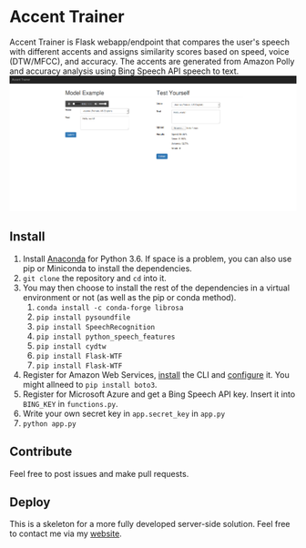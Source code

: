 # Accent Trainer
Accent Trainer is Flask webapp/endpoint that compares the user's speech with different accents and assigns similarity scores based on speed, voice (DTW/MFCC), and accuracy. The accents are generated from Amazon Polly and accuracy analysis using Bing Speech API speech to text.
![screenshot](screenshot.png)

## Install
1. Install [Anaconda](https://docs.continuum.io/anaconda/install) for Python 3.6. If space is a problem, you can also use pip or Miniconda to install the dependencies.
2. `git clone` the repository and `cd` into it.
3. You may then choose to install the rest of the dependencies in a virtual environment or not (as well as the pip or conda method).
    1. `conda install -c conda-forge librosa`
    2. `pip install pysoundfile`
    3. `pip install SpeechRecognition`
    4. `pip install python_speech_features`
    5. `pip install cydtw`
    6. `pip install Flask-WTF`
    5. `pip install Flask-WTF`
4. Register for Amazon Web Services, [install](http://docs.aws.amazon.com/cli/latest/userguide/installing.html) the CLI and [configure](http://docs.aws.amazon.com/cli/latest/userguide/cli-chap-getting-started.html) it. You might allneed to `pip install boto3`.
5. Register for Microsoft Azure and get a Bing Speech API key. Insert it into `BING_KEY` in `functions.py`.
6. Write your own secret key in `app.secret_key` in `app.py`
7. `python app.py`

## Contribute
Feel free to post issues and make pull requests.

## Deploy
This is a skeleton for a more fully developed server-side solution. Feel free to contact me via my [website](https://www.pinewebarchitects.com/).
